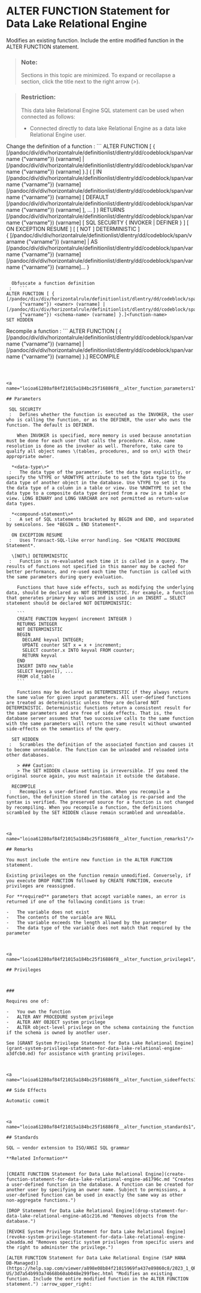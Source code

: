 <!-- loioa61280af84f21015a184bc25f16886f8 -->

# ALTER FUNCTION Statement for Data Lake Relational Engine

Modifies an existing function. Include the entire modified function in the ALTER FUNCTION statement.



> ### Note:  
> Sections in this topic are minimized. To expand or recollapse a section, click the title next to the right arrow \(*\>*\).



> ### Restriction:  
> This data lake Relational Engine SQL statement can be used when connected as follows:
> 
> -   Connected directly to data lake Relational Engine as a data lake Relational Engine user.



 Change the definition of a function
 :   ```
ALTER FUNCTION [ { [/pandoc/div/div/horizontalrule/definitionlist/dlentry/dd/codeblock/span/varname
     {"varname"}) <owner> (varname] | [/pandoc/div/div/horizontalrule/definitionlist/dlentry/dd/codeblock/span/varname
     {"varname"}) <schema-name> (varname] }.]<function-name> 
   ( [ IN [/pandoc/div/div/horizontalrule/definitionlist/dlentry/dd/codeblock/span/varname
     {"varname"}) <parameter-name> (varname] [/pandoc/div/div/horizontalrule/definitionlist/dlentry/dd/codeblock/span/varname
     {"varname"}) <data-type> (varname] [ DEFAULT [/pandoc/div/div/horizontalrule/definitionlist/dlentry/dd/codeblock/span/varname
     {"varname"}) <expression> (varname] ], … ] )
   RETURNS [/pandoc/div/div/horizontalrule/definitionlist/dlentry/dd/codeblock/span/varname
     {"varname"}) <data-type> (varname] 
   [ SQL SECURITY { INVOKER | DEFINER } ]
   [ ON EXCEPTION RESUME ]
   [ [ NOT ] DETERMINISTIC ]
   { [/pandoc/div/div/horizontalrule/definitionlist/dlentry/dd/codeblock/span/varname
     {"varname"}) <compound-statement> (varname] 
      | AS [/pandoc/div/div/horizontalrule/definitionlist/dlentry/dd/codeblock/span/varname
     {"varname"}) <sql-statement> (varname] [/pandoc/div/div/horizontalrule/definitionlist/dlentry/dd/codeblock/span/varname
     {"varname"}) <sql-statement> (varname]... }

```

  Obfuscate a function definition
 :   ```
ALTER FUNCTION [ { [/pandoc/div/div/horizontalrule/definitionlist/dlentry/dd/codeblock/span/varname
     {"varname"}) <owner> (varname] | [/pandoc/div/div/horizontalrule/definitionlist/dlentry/dd/codeblock/span/varname
     {"varname"}) <schema-name> (varname] }.]<function-name> 
SET HIDDEN
```

  Recompile a function
 :   ```
ALTER FUNCTION [ { [/pandoc/div/div/horizontalrule/definitionlist/dlentry/dd/codeblock/span/varname
     {"varname"}) <owner> (varname] | [/pandoc/div/div/horizontalrule/definitionlist/dlentry/dd/codeblock/span/varname
     {"varname"}) <schema-name> (varname] }.]<function-name>
RECOMPILE
```

 

<a name="loioa61280af84f21015a184bc25f16886f8__alter_function_parameters1"/>

## Parameters

 SQL SECURITY
 :   Defines whether the function is executed as the INVOKER, the user who is calling the function, or as the DEFINER, the user who owns the function. The default is DEFINER.

    When INVOKER is specified, more memory is used because annotation must be done for each user that calls the procedure. Also, name resolution is done as the invoker as well. Therefore, take care to qualify all object names \(tables, procedures, and so on\) with their appropriate owner.

  *<data-type\>*
 :   The data type of the parameter. Set the data type explicitly, or specify the %TYPE or %ROWTYPE attribute to set the data type to the data type of another object in the database. Use %TYPE to set it to the data type of a column in a table or view. Use %ROWTYPE to set the data type to a composite data type derived from a row in a table or view. LONG BINARY and LONG VARCHAR are not permitted as return-value data types.

  *<compound-statement\>*
 :   A set of SQL statements bracketed by BEGIN and END, and separated by semicolons. See *BEGIN … END Statement*.

  ON EXCEPTION RESUME
 :   Uses Transact-SQL-like error handling. See *CREATE PROCEDURE Statement*.

  \[NOT\] DETERMINISTIC
 :   Function is re-evaluated each time it is called in a query. The results of functions not specified in this manner may be cached for better performance, and re-used each time the function is called with the same parameters during query evaluation.

    Functions that have side effects, such as modifying the underlying data, should be declared as NOT DETERMINISTIC. For example, a function that generates primary key values and is used in an INSERT … SELECT statement should be declared NOT DETERMINISTIC:

    ```
    CREATE FUNCTION keygen( increment INTEGER ) 
    RETURNS INTEGER 
    NOT DETERMINISTIC 
    BEGIN   
      DECLARE keyval INTEGER;  
      UPDATE counter SET x = x + increment;  
      SELECT counter.x INTO keyval FROM counter;   
      RETURN keyval 
    END 
    INSERT INTO new_table 
    SELECT keygen(1), ... 
    FROM old_table
    ```

    Functions may be declared as DETERMINISTIC if they always return the same value for given input parameters. All user-defined functions are treated as deterministic unless they are declared NOT DETERMINISTIC. Deterministic functions return a consistent result for the same parameters and are free of side effects. That is, the database server assumes that two successive calls to the same function with the same parameters will return the same result without unwanted side-effects on the semantics of the query.

  SET HIDDEN
 :   Scrambles the definition of the associated function and causes it to become unreadable. The function can be unloaded and reloaded into other databases.

    > ### Caution:  
    > The SET HIDDEN clause setting is irreversible. If you need the original source again, you must maintain it outside the database.

  RECOMPILE
 :   Recompiles a user-defined function. When you recompile a function, the definition stored in the catalog is re-parsed and the syntax is verified. The preserved source for a function is not changed by recompiling. When you recompile a function, the definitions scrambled by the SET HIDDEN clause remain scrambled and unreadable.

 

<a name="loioa61280af84f21015a184bc25f16886f8__alter_function_remarks1"/>

## Remarks

You must include the entire new function in the ALTER FUNCTION statement.

Existing privileges on the function remain unmodified. Conversely, if you execute DROP FUNCTION followed by CREATE FUNCTION, execute privileges are reassigned.

For **required** parameters that accept variable names, an error is returned if one of the following conditions is true:

-   The variable does not exist
-   The contents of the variable are NULL
-   The variable exceeds the length allowed by the parameter
-   The data type of the variable does not match that required by the parameter



<a name="loioa61280af84f21015a184bc25f16886f8__alter_function_privilege1"/>

## Privileges



### 

Requires one of:

-   You own the function
-   ALTER ANY PROCEDURE system privilege
-   ALTER ANY OBJECT system privilege
-   ALTER object-level privilege on the schema containing the function if the schema is owned by another user.

See [GRANT System Privilege Statement for Data Lake Relational Engine](grant-system-privilege-statement-for-data-lake-relational-engine-a3dfcb0.md) for assistance with granting privileges.



<a name="loioa61280af84f21015a184bc25f16886f8__alter_function_sideeffects1"/>

## Side Effects

Automatic commit



<a name="loioa61280af84f21015a184bc25f16886f8__alter_function_standards1"/>

## Standards

SQL – vendor extension to ISO/ANSI SQL grammar

**Related Information**  


[CREATE FUNCTION Statement for Data Lake Relational Engine](create-function-statement-for-data-lake-relational-engine-a61796c.md "Creates a user-defined function in the database. A function can be created for another user by specifying an owner name. Subject to permissions, a user-defined function can be used in exactly the same way as other non-aggregate functions.")

[DROP Statement for Data Lake Relational Engine](drop-statement-for-data-lake-relational-engine-a61c216.md "Removes objects from the database.")

[REVOKE System Privilege Statement for Data Lake Relational Engine](revoke-system-privilege-statement-for-data-lake-relational-engine-a3eadda.md "Removes specific system privileges from specific users and the right to administer the privilege.")

[ALTER FUNCTION Statement for Data Lake Relational Engine (SAP HANA DB-Managed)](https://help.sap.com/viewer/a898e08b84f21015969fa437e89860c8/2023_1_QRC/en-US/3d7a54b993a74668b60ab048e299fbec.html "Modifies an existing function. Include the entire modified function in the ALTER FUNCTION statement.") :arrow_upper_right:

